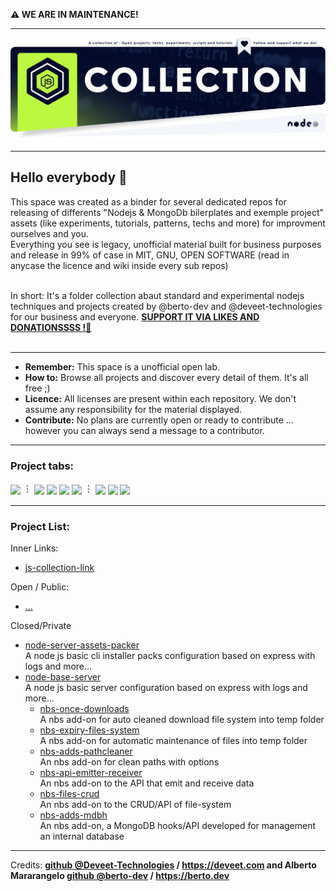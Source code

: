 <b>⚠️ WE ARE IN MAINTENANCE!</b>

---

<a href="https://github.com/sponsors/node-js-collection">
  <img src="https://raw.githubusercontent.com/node-js-collection/.github/main/banner.nodejscollection.webp">
</a>

---

## Hello everybody 🎉

This space was created as a binder for several dedicated repos for releasing of differents "Nodejs & MongoDb bilerplates and exemple project" assets (like experiments, tutorials, patterns, techs and more) for improvment ourselves and you.<br>
Everything you see is legacy, unofficial material built for business purposes and release in 99% of case in MIT, GNU, OPEN SOFTWARE (read in anycase the licence and wiki inside every sub repos)<br><br>

In short: It's a folder collection abaut standard and experimental nodejs techniques and projects created by @berto-dev and @deveet-technologies for our business and everyone. <b>[SUPPORT IT VIA LIKES AND DONATIONSSSS !🍻](https://github.com/sponsors/node-js-collection)</b><br><br>

---

- <b>Remember:</b> This space is a unofficial open lab.
- <b>How to:</b> Browse all projects and discover every detail of them. It's all free ;)
- <b>Licence:</b> All licenses are present within each repository. We don't assume any responsibility for the material displayed.
- <b>Contribute:</b> No plans are currently open or ready to contribute ... however you can always send a message to a contributor.

---

### Project tabs:

[<sub>![](https://img.shields.io/badge/ALL_REPOSITORIES-lavender.svg)</sub>](https://github.com/orgs/node-js-collection/repositories?q=&sort=name) ︙ [<sub>![](https://img.shields.io/badge/EXPERIMENTS-lavender.svg)</sub>](https://github.com/search?q=topic%3Aexperiments+org%3Anode-js-collection&type=Repositories) [<sub>![](https://img.shields.io/badge/RESOURCES-lavender.svg)</sub>](https://github.com/search?q=topic%3Aresources+org%3Anode-js-collection&type=Repositories) [<sub>![](https://img.shields.io/badge/TUTORIALS-lavender.svg)</sub>](https://github.com/search?q=topic%3Atutorial+org%3Anode-js-collection&type=Repositories) [<sub>![](https://img.shields.io/badge/SCRIPTS-lavender.svg)</sub>](https://github.com/search?q=topic%3Ascript+org%3Anode-js-collection&type=Repositories) ︙ [<sub>![](https://img.shields.io/badge/PAKER-lavender.svg)</sub>](https://github.com/search?q=topic%3Apaker+org%3Anode-js-collection&type=Repositories) [<sub>![](https://img.shields.io/badge/NBS-lavender.svg)</sub>](https://github.com/search?q=topic%3ANBS+org%3Anode-js-collection&type=Repositories) [<sub>![](https://img.shields.io/badge/NBS_TOOLS-lavender.svg)</sub>](https://github.com/search?q=topic%3ANBS-Tools+org%3Anode-js-collection&type=Repositories) </b>

---

### Project List:

Inner Links:
  - [js-collection-link](https://github.com/node-js-collection/js-collection-link)

Open / Public:
  - [...]()

Closed/Private

  - [node-server-assets-packer](https://github.com/node-js-collection/node-server-asset-packer)<br>A node js basic cli installer packs configuration based on express with logs and more...<br>
  - [node-base-server](https://github.com/node-js-collection/node-base-server)<br>A node js basic server configuration based on express with logs and more...<br>
    - [nbs-once-downloads](https://github.com/node-js-collection/nbs-once-downloads)<br>A nbs add-on for auto cleaned download file system into temp folder<br>
    - [nbs-expiry-files-system](https://github.com/node-js-collection/nbs-expiry-files-system)<br>A nbs add-on for automatic maintenance of files into temp folder<br>
    - [nbs-adds-pathcleaner](https://github.com/node-js-collection/nbs-adds-pathcleaner)<br>An nbs add-on for clean paths with options<br>
    - [nbs-api-emitter-receiver](https://github.com/node-js-collection/nbs-api-emitter-receiver)<br>An nbs add-on to the API that emit and receive data<br>
    - [nbs-files-crud](https://github.com/node-js-collection/nbs-files-crud)<br>An nbs add-on to the CRUD/API of file-system<br>
    - [nbs-adds-mdbh](https://github.com/node-js-collection/nbs-adds-mdbh)<br>An nbs add-on, a MongoDB hooks/API developed for management an internal database<br>

---

<span>Credits: </span> <b><a href="https://github.com/berto-dev">github @Deveet-Technologies</a> / <a href="https://deveet.com">https://deveet.com</a> and Alberto Mararangelo <b><a href="https://github.com/berto-dev">github @berto-dev</a> / <a href="https://berto.dev">https://berto.dev</a></b>

